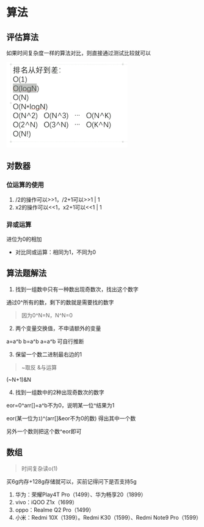# 算法

## 评估算法

如果时间复杂度一样的算法对比，则直接通过测试比较就可以

<img src="algorithm.assets/image-20201212201553838.png" alt="image-20201212201553838" style="zoom:50%;" />



## 对数器

### 位运算的使用

1. /2的操作可以>>1，/2+1可以>>1 | 1
2. x2的操作可以<<1，x2+1可以<<1 | 1



### 异或运算

进位为0的相加

- 对比同或运算：相同为1，不同为0





## 算法题解法

1. 找到一组数中只有一种数出现奇数次，找出这个数字

通过0^所有的数，剩下的数就是需要找的数字

> 因为0^N=N，N^N=0



2. 两个变量交换值，不申请额外的变量

a=a^b    b=a^b   a=a^b 可自行推断



3. 保留一个数二进制最右边的1

> ~取反   &与运算

(~N+1)&N



4. 找到一组数中的2种出现奇数次的数字

eor=0^arr[]=a^b不为0，说明某一位^结果为1

eor(某一位为`1`)^(arr[]&eor不为0的数) 得出其中一个数

另外一个数则把这个数^eor即可



## 数组

> 时间复杂读o(1)



买6g内存+128g存储就可以，买前记得问下是否支持5g

1. 华为：荣耀Play4T Pro（1499）、华为畅享20（1899）
2. vivo：iQOO Z1x（1699）
3. oppo：Realme Q2 Pro（1499）
4. 小米：Redmi 10X（1399）。Redmi K30（1599）、Redmi Note9 Pro（1599）

